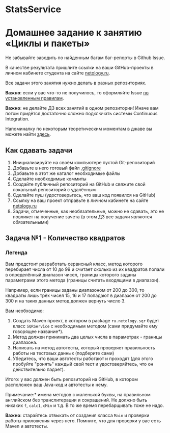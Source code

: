 # StatsService

# Домашнее задание к занятию «Циклы и пакеты»

Не забывайте заводить по найденным багам баг-репорты в Github Issue.

В качестве результата пришлите ссылки на ваши GitHub-проекты в личном кабинете студента на сайте [netology.ru](https://netology.ru).

Все задачи этого занятия нужно делать в разных репозиториях.

**Важно**: если у вас что-то не получилось, то оформляйте Issue [по установленным правилам](../report-requirements.md).

**Важно**: не делайте ДЗ всех занятий в одном репозитории! Иначе вам потом придётся достаточно сложно подключать системы Continuous Integration.

Напоминалку по некоторым теоретическим моментам в джаве вы можете найти [здесь](../tips/tips.md).

## Как сдавать задачи

1. Инициализируйте на своём компьютере пустой Git-репозиторий
1. Добавьте в него готовый файл [.gitignore](../.gitignore)
1. Добавьте в этот же каталог необходимые файлы
1. Сделайте необходимые коммиты
1. Создайте публичный репозиторий на GitHub и свяжите свой локальный репозиторий с удалённым
1. Сделайте пуш (удостоверьтесь, что ваш код появился на GitHub)
1. Ссылку на ваш проект отправьте в личном кабинете на сайте [netology.ru](https://netology.ru)
1. Задачи, отмеченные, как необязательные, можно не сдавать, это не повлияет на получение зачета (в этом ДЗ все задачи являются обязательными)

## Задача №1 - Количество квадратов

### Легенда

Вам предстоит разработать сервисный класс, метод которого перебирает числа от 10 до 99 и считает сколько из их квадратов попали в определённый диапазон чисел, границы которого заданы параметрами этого метода (границы считать входящими в диапазон).

Например, если границы заданы диапазоном от 200 до 300, то квадраты лишь трёх чисел 15, 16 и 17 попадают в диапазон от 200 до 300 и на таких данных метод должен вернуть число 3.

Вам необходимо:
1. Создать Maven проект, в котором в package `ru.netology.sqr` будет класс `SQRService` с необходимым методом (сами придумайте ему говорящее название*).
2. Метод должен принимать два целых числа в параметрах - границы диапазона.
3. Написать на метод автотесты, который проверяет правильность работы на тестовых данных (подберите сами)
4. Убедитесь, что ваши автотесты работают и проходят (для этого пробуйте "ронять" каждый свой тест и удостоверяйтесь, что он действительно падает).

Итого: у вас должен быть репозиторий на GitHub, в котором расположен ваш Java-код и автотесты к нему.
    
Примечание:* имена методов с маленькой буквы, на правильном английском без транслитерации и сокращений. Не должно быть никаких `f`, `calc1`, `cMin` и т.д. В то же время перебарщивать тоже не надо. 

**Важно**: старайтесь отвыкать от создания класса `Main` и проверки работы приложения через него. Помните, что для проверки у вас есть Maven и автотесты.
